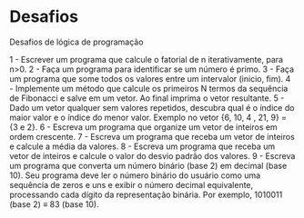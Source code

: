 # Desafios
Desafios de lógica de programação

1 - Escrever um programa que calcule o fatorial de n iterativamente, para n>0.
2 - Faça um programa para identificar se um número é primo.
3 - Faça um programa que some todos os valores entre um intervalor (inicio, fim).
4 - Implemente um método que calcule os primeiros N termos da sequência de Fibonacci e salve em um vetor. Ao final imprima o vetor resultante.
5 - Dado um vetor qualquer sem valores repetidos, descubra qual é o índice do maior valor e o índice do menor valor. Exemplo no vetor {6, 10, 4 , 21, 9} = {3 e 2}.
6 - Escreva um programa que organize um vetor de inteiros em ordem crescente.
7 - Escreva um programa que receba um vetor de inteiros e calcule a média da valores.
8 - Escreva um programa que receba um vetor de inteiros e calcule o valor do desvio padrão dos valores.
9 - Escreva um programa que converta um número binário (base 2) em decimal (base 10). Seu programa deve ler o número binário do usuário como uma sequência de zeros e uns e exibir o número decimal equivalente, processando cada dígito da representação binária. Por exemplo, 1010011 (base 2) ≡ 83 (base 10).
